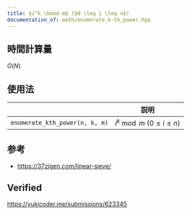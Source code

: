 ```yaml
---
title: $i^k \bmod m$ ($0 \leq i \leq n$)
documentation_of: math/enumerate_k-th_power.hpp
---
```



## 時間計算量

$O(N)$


## 使用法

||説明|
|:--:|:--:|
|`enumerate_kth_power(n, k, m)`|$i^k \bmod m$ ($0 \leq i \leq n$)|


## 参考

- https://37zigen.com/linear-sieve/


## Verified

https://yukicoder.me/submissions/623345
